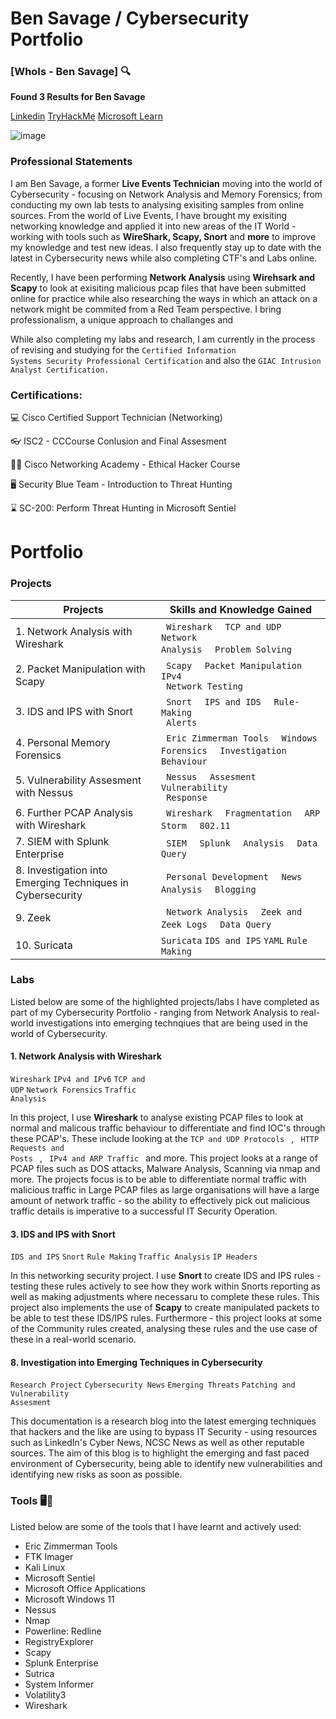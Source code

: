# Ben Savage / Cybersecurity Portfolio

### [WhoIs - Ben Savage] 🔍

**Found 3 Results for Ben Savage**

[Linkedin](https://www.linkedin.com/in/ben-savage-b194a3252?lipi=urn%3Ali%3Apage%3Ad_flagship3_profile_view_base_contact_details%3Blqojxf8OQGmflO84%2BSOlQA%3D%3D) 
[TryHackMe](https://tryhackme.com/api/v2/badges/public-profile?userPublicId=3580125) 
[Microsoft Learn](https://learn.microsoft.com/en-us/users/bensavage-6071/transcript/d84jxixjxkl50ke)

![image](https://github.com/user-attachments/assets/2cbc6a82-3243-4fa0-8c32-620b8548f82f)

### Professional Statements

I am Ben Savage, a former **Live Events Technician** moving into the world of Cybersecurity - focusing on Network Analysis and Memory Forensics; from conducting my own lab tests to analysing exisiting samples from online sources. From the world of Live Events, I have brought my exisiting networking knowledge and applied it into new areas of the IT World - working with tools such as **WireShark, Scapy, Snort** and **more** to improve my knowledge and test new ideas. I also frequently stay up to date with the latest in Cybersecurity news while also completing CTF's and Labs online. 

Recently, I have been performing **Network Analysis** using **Wirehsark and Scapy** to look at exisiting malicious pcap files that have been submitted online for practice while also researching the ways in which an attack on a network might be commited from a Red Team perspective. I bring professionalism, a unique approach to challanges and 

While also completing my labs and research, I am currently in the process of revising and studying for the <code>Certified Information Systems Security Professional Certification</code> and also the <code>GIAC Intrusion Analyst Certification.</code>

### Certifications:
<p>  💻 Cisco Certified Support Technician (Networking) </p>
<p>  👓 ISC2 - CCCourse Conlusion and Final Assesment </p>
<p>  👨‍💻 Cisco Networking Academy - Ethical Hacker Course </p>
<p>  🖥️ Security Blue Team - Introduction to Threat Hunting </p>
<p>  ⌛ SC-200: Perform Threat Hunting in Microsoft Sentiel </p>

# Portfolio

### Projects

|   Projects                                                 | Skills and Knowledge Gained |  
|------------------------------------------------------------|-----------------------------|                   
| 1. Network Analysis with Wireshark                         |  <code> Wireshark </code> <code> TCP and UDP </code> <code> Network Analysis </code> <code> Problem Solving </code>                            
| 2. Packet Manipulation with Scapy                          |  <code> Scapy </code> <code> Packet Manipulation </code> <code> IPv4 </code> <code> Network Testing </code>
| 3. IDS and IPS with Snort                                  |  <code> Snort </code> <code> IPS and IDS </code> <code> Rule-Making </code> <code> Alerts </code>
| 4. Personal Memory Forensics                               |  <code> Eric Zimmerman Tools </code> <code> Windows Forensics </code> <code> Investigation </code> <code> Behaviour </code>
| 5. Vulnerability Assesment with Nessus                     |  <code> Nessus </code> <code> Assesment </code> <code> Vulnerability </code> <code> Response </code>
| 6. Further PCAP Analysis with Wireshark                    |  <code> Wireshark </code> <code> Fragmentation </code> <code> ARP Storm </code> <code> 802.11 </code>
| 7. SIEM with Splunk Enterprise                             |  <code> SIEM </code> <code> Splunk </code> <code> Analysis </code> <code> Data Query </code>
| 8. Investigation into Emerging Techniques in Cybersecurity |  <code> Personal Development </code> <code> News </code> <code> Analysis </code> <code> Blogging </code>  
| 9. Zeek                                                    |  <code> Network Analysis </code> <code> Zeek and Zeek Logs </code> <code> Data Query </code>
| 10. Suricata                                               |  <code>Suricata</code> <code>IDS and IPS</code> <code>YAML</code> <code>Rule Making</code>

### Labs 

Listed below are some of the highlighted projects/labs I have completed as part of my Cybersecurity Portfolio - ranging from Network Analysis to real-world investigations into emerging technqiues that are being used in the world of Cybersecurity.

#### 1. Network Analysis with Wireshark

<code>Wireshark</code> <code>IPv4 and IPv6</code> <code>TCP and UDP</code> <code>Network Forensics</code> <code>Traffic Analysis</code>

In this project, I use **Wireshark** to analyse existing PCAP files to look at normal and malicous traffic behaviour to differentiate and find IOC's through these PCAP's. These include looking at the <code>TCP and UDP Protocols </code> , <code> HTTP Requests and Posts </code> , <code> IPv4 and ARP Traffic </code> and more. This project looks at a range of PCAP files such as DOS attacks, Malware Analysis, Scanning via nmap and more. The projects focus is to be able to differentiate normal traffic with malicious traffic in Large PCAP files as large organisations will have a large amount of network traffic - so the ability to effectively pick out malicious traffic details is imperative to a successful IT Security Operation.

#### 3. IDS and IPS with Snort

<code>IDS and IPS</code> <code>Snort</code> <code>Rule Making</code> <code>Traffic Analysis</code> <code>IP Headers</code> 

In this networking security project. I use **Snort** to create IDS and IPS rules - testing these rules actively to see how they work within Snorts reporting as well as making adjustments where necessaru to complete these rules. This project also implements the use of **Scapy** to create manipulated packets to be able to test these IDS/IPS rules. Furthermore - this project looks at some of the Community rules created, analysing these rules and the use case of these in a real-world scenario.

#### 8. Investigation into Emerging Techniques in Cybersecurity

<code>Research Project</code> <code>Cybersecurity News</code> <code>Emerging Threats</code> <code>Patching and Vulnerability Assesment</code>

This documentation is a research blog into the latest emerging techniques that hackers and the like are using to bypass IT Security - using resources such as LinkedIn's Cyber News, NCSC News as well as other reputable sources. The aim of this blog is to highlight the emerging and fast paced environment of Cybersecurity, being able to identify new vulnerabilities and identifying new risks as soon as possible.

### Tools 🖥️🥼

Listed below are some of the tools that I have learnt and actively used:

- Eric Zimmerman Tools
- FTK Imager
- Kali Linux
- Microsoft Sentiel
- Microsoft Office Applications
- Microsoft Windows 11
- Nessus
- Nmap
- Powerline: Redline
- RegistryExplorer
- Scapy
- Splunk Enterprise
- Sutrica
- System Informer
- Volatility3
- Wireshark



<!--
**bsav2-sudo/bsav2-sudo** is a ✨ _special_ ✨ repository because its `README.md` (this file) appears on your GitHub profile.

Here are some ideas to get you started:

- 🔭 I’m currently working on ...
- 🌱 I’m currently learning ...
- 👯 I’m looking to collaborate on ...
- 🤔 I’m looking for help with ...
- 💬 Ask me about ...
- 📫 How to reach me: ...
- 😄 Pronouns: ...
- ⚡ Fun fact: ...
-->

